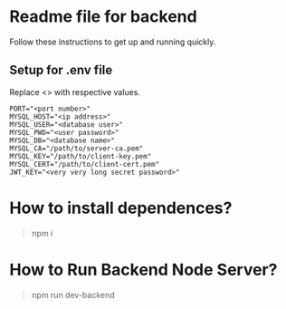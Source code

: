 # Readme file for backend
Follow these instructions to get up and running quickly.

## Setup for .env file
Replace <> with respective values.

```
PORT="<port number>"
MYSQL_HOST="<ip address>"
MYSQL_USER="<database user>"
MYSQL_PWD="<user password>"
MYSQL_DB="<database name>"
MYSQL_CA="/path/to/server-ca.pem"
MYSQL_KEY="/path/to/client-key.pem"
MYSQL_CERT="/path/to/client-cert.pem"
JWT_KEY="<very very long secret password>"
```

# How to install dependences? 
> npm i

# How to Run Backend Node Server? 
> npm run dev-backend